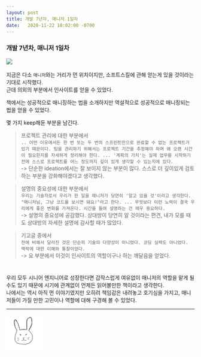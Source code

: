 ```yaml
---
layout: post
title: 개발 7년차, 매니저 1일차
date:   2020-11-22 10:02:00 -0700
---
```


### 개발 7년차, 매니저 1일차

<img src="https://user-images.githubusercontent.com/11007191/99907350-b642cf80-2d1f-11eb-9d6e-42a38b78950e.jpeg" width="120">

지금은 다소 `매니저`와는 거리가 먼 위치이지만, 소프트스킬에 관해 얻는게 있을 것이라는 기대로 시작했다.      
근데 의외의 부분에서 인사이트를 얻을 수 있었다.    
 
책에서는 성공적으로 매니징하는 법을 소개하지만 역설적으로 성공적으로 매니징되는 법을 얻을 수 있었다.     

몇 가지 keep해둔 부분을 남긴다.  
 
 > 프로젝트 관리에 대한 부분에서    
`.. 어떤 이유에서든 한 번 또는 두 번의 스프린트만으로 완료할 수 없는 프로젝트가 있기 때문이다. 팀을 관리하기 위해서는 프로젝트 기간을 추정해야 하며 왜 오랜 시간이 필요한지를 자세하게 정리해야 한다. ... '계획의 가치'는 실제 업무를 시작하기 전에 스스로 프로젝트를 어느 정도까지 깊이 있게 생각할 수 있는지에 있다.`  
 -> 단순한 ideation에서는 잘 보이지 않는 부분이 많다. 스스로 더 깊이있게 검토하는 부분을 강화해야겠다고 생각했다.    
 
> 설명의 중요성에 대한 부분에서    
`우리는 기술자로서 우리가 한 일을 매니저가 당연히 '알고 있을 것'이라고 생각한다. "매니저님, 그냥 코드를 보시면 돼요!"라고 한다. ... 무엇보다 이런 노력이 결국 우리에게 좋은 변화를 가져온다. 시간을 들여 설명하는 건 매우 중요하다.`   
-> 설명의 중요성에 공감했다. 상대방이 당연히 알 것이라는 편견, 내가 모를 때도 상대방의 자세한 설명에 감사할 때가 많았다.    
 
> 기고글 중에서    
`전에 비해서 달라진 것은 단순히 기술의 다양성이 아니었다. 코딩 실력도 아니었다. 맥락에 대한 이해와 통찰이었다.`    
-> 요 부분에서 이것이 인사이트의 역할이구나 하는 깨달음을 얻었다.      
 
# 

우리 모두 시니어 엔지니어로 성장한다면 갑작스럽게 여유없이 매니저의 역할을 맡게 될 수도 있기 때문에 시기에 관계없이 언제든 읽어볼만한 책이라고 생각한다.            
나에서는 역시 아직 먼 이야기였지만 오히려 책임감은 내려놓고 호기심을 가지고, 매니저들이 가질 만한 고민이나 역할에 대해 구경해 볼 수 있었다.


<hr>
<img src="/rabbit.jpg" width="100"/>

